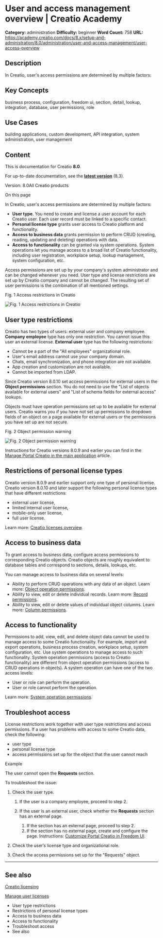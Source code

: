 # User and access management overview | Creatio Academy

**Category:** administration **Difficulty:** beginner **Word Count:** 758
**URL:**
https://academy.creatio.com/docs/8.x/setup-and-administration/8.0/administration/user-and-access-management/user-access-overview

## Description

In Creatio, user's access permissions are determined by multiple factors:

## Key Concepts

business process, configuration, freedom ui, section, detail, lookup,
integration, database, user permissions, role

## Use Cases

building applications, custom development, API integration, system
administration, user management

## Content

This is documentation for Creatio **8.0**.

For up-to-date documentation, see the
**[latest version](/docs/8.x/setup-and-administration/administration/user-and-access-management/user-access-overview)**
(8.3).

Version: 8.0All Creatio products

On this page

In Creatio, user's access permissions are determined by multiple factors:

- **User type**. You need to create and license a user account for each Creatio
  user. Each user record must be linked to a specific contact.
- **Personal license type** grants user access to Creatio platform and
  functionality.
- **Access to business data** grants permission to perform CRUD (creating,
  reading, updating and deleting) operations with data.
- **Access to functionality** can be granted via system operations. System
  operations let you manage access to a broad list of Creatio functionality,
  including user registration, workplace setup, lookup management, system
  configuration, etc.

Access permissions are set up by your company's system administrator and can be
changed whenever you need. User type and license restrictions are set up by
Creatio company and cannot be changed. The resulting set of user permissions is
the combination of all mentioned settings.

Fig. 1 Access restrictions in Creatio

![Fig. 1 Access restrictions in Creatio](https://academy.creatio.com/docs/sites/en/files/images/Setup_and_Administration/users_and_access_overview/scr_access_rights_mechanisms.png)

## User type restrictions​

Creatio has two types of users: external user and company employee. **Company
employee** type has only one restriction. You cannot issue this user an external
license. **External user** type has the following restrictions:

- Cannot be a part of the "All employees" organizational role.
- User's email address cannot use your company domain.
- Chats, email synchronization, and phone integration are not available.
- App creation and customization are not available.
- Cannot be imported from LDAP.

Since Creatio version 8.0.10 set access permissions for external users in the
**Object permissions** section. You do not need to use the "List of objects
available for external users" and "List of schema fields for external access"
lookups.

Objects must have operation permissions set up to be available for external
users. Creatio warns you if you have not set up permissions to dropdown fields
of an object on a page available for external users or the permissions you have
set up are not secure.

Fig. 2 Object permission warning

![Fig. 2 Object permission warning](https://academy.creatio.com/docs/sites/en/files/images/Release_notes/release_notes_8_0_10/scr_permission_warning.png)

Instructions for Creatio versions 8.0.9 and earlier you can find in the
[Manage Portal Creatio in the main application](https://academy.creatio.com/documents?id=2456#title-2837-7)
article.

## Restrictions of personal license types​

Creatio version 8.0.9 and earlier support only one type of personal license.
Creatio version 8.0.10 and later support the following personal license types
that have different restrictions:

- external user license,
- limited internal user license,
- mobile-only user license,
- full user license.

Learn more:
[Creatio licenses overview](https://academy.creatio.com/documents?id=1264).

## Access to business data​

To grant access to business data, configure access permissions to corresponding
Creatio objects. Creatio objects are roughly equivalent to database tables and
correspond to sections, details, lookups, etc.

You can manage access to business data on several levels:

- Ability to perform CRUD operations with any data of an object. Learn more:
  [Object operation permissions](https://academy.creatio.com/documents?id=262).
- Ability to view, edit or delete individual records. Learn more:
  [Record permissions](https://academy.creatio.com/documents?id=1966).
- Ability to view, edit or delete values of individual object columns. Learn
  more: [Column permissions](https://academy.creatio.com/documents?id=264).

## Access to functionality​

Permissions to add, view, edit, and delete object data cannot be used to manage
access to some Creatio functionality. For example, import and export operations,
business process creation, workplace setup, system configuration, etc. Use
system operations to manage access to such functionality. System operation
permissions (access to Creatio functionality) are different from object
operation permissions (access to CRUD operations in objects). A system operation
can have one of the two access levels:

- User or role can perform the operation.
- User or role cannot perform the operation.

Learn more:
[System operation permissions](https://academy.creatio.com/documents?id=258).

## Troubleshoot access​

License restrictions work together with user type restrictions and access
permissions. If a user has problems with access to some Creatio data, check the
following:

- user type
- personal license type
- access permissions set up for the object that the user cannot reach

Example

The user cannot open the **Requests** section.

To troubleshoot the issue:

1. Check the user type.
   1. If the user is a company employee, proceed to step 2.

   2. If the user is an external user, check whether the **Requests** section
      has an external page.
      1. If the section has an external page, proceed to step 2.
      2. If the section has no external page, create and configure the page.
         Instructions:
         [Customize Portal Creatio in Freedom UI](https://academy.creatio.com/documents?id=2460).

2. Check the user’s license type and organizational role.

3. Check the access permissions set up for the "Requests" object.

---

## See also​

[Creatio licensing](https://academy.creatio.com/documents?id=1264)

[Manage user licenses](https://academy.creatio.com/documents?id=1472)

- User type restrictions
- Restrictions of personal license types
- Access to business data
- Access to functionality
- Troubleshoot access
- See also
